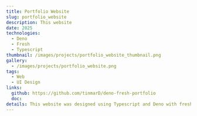 ```yaml
---
title: Portfolio Website
slug: portfolio_website
description: This website
date: 2025
technologies:
  - Deno
  - Fresh
  - Typescript
thumbnail: /images/projects/portfolio_website_thumbnail.png
gallery:
  - /images/projects/portfolio_website.png
tags:
  - Web
  - UI Design
links:
  github: https://github.com/tinmarD/deno-fresh-portfolio
  doc:
details: This website was designed using Typescript and Deno with fresh. MOKOK
---
```

